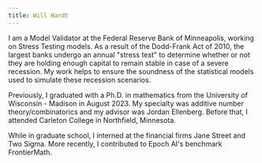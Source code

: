 ```yaml
---
title: Will Hardt
---
```


I am a Model Validator at the Federal Reserve Bank of Minneapolis, working on Stress Testing models. As a result of the Dodd-Frank Act of 2010, the largest banks undergo an annual "stress test" to determine whether or not they are holding enough capital to remain stable in case of a severe recession. My work helps to ensure the soundness of the statistical models used to simulate these recession scenarios.

Previously, I graduated with a Ph.D. in mathematics from the University of Wisconsin - Madison in August 2023. My specialty was additive number theory/combinatorics and my advisor was Jordan Ellenberg. Before that, I attended Carleton College in Northfield, Minnesota. 

While in graduate school, I interned at the financial firms Jane Street and Two Sigma. More recently, I contributed to Epoch AI's benchmark FrontierMath.
